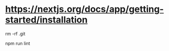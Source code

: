 # https://nextjs.org/docs/app/getting-started/installation

<!-- remove git  -->
rm -rf .git

<!-- check lint -->
npm run lint 
